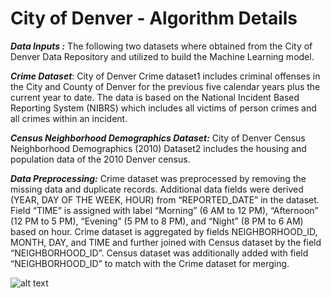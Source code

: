 # **City of Denver - Algorithm Details**

***Data Inputs :*** The following two datasets where obtained from the City of Denver Data Repository and utilized to build the Machine Learning model.

***Crime Dataset***: City of Denver Crime dataset1 includes criminal offenses in the City and County of Denver for the previous five calendar years plus the current year to date. The data is based on the National Incident Based Reporting System (NIBRS) which includes all victims of person crimes and all crimes within an incident.

***Census Neighborhood Demographics Dataset:*** City of Denver Census Neighborhood Demographics (2010) Dataset2 includes the housing and population data of the 2010 Denver census.

***Data Preprocessing:*** Crime dataset was preprocessed by removing the missing data and duplicate records. Additional data fields were derived (YEAR, DAY OF THE WEEK, HOUR) from “REPORTED_DATE” in the dataset. Field “TIME” is assigned with label “Morning” (6 AM to 12 PM), “Afternoon” (12 PM to 5 PM), “Evening” (5 PM to 8 PM), and “Night” (8 PM to 6 AM) based on hour.
Crime dataset is aggregated by fields NEIGHBORHOOD_ID, MONTH, DAY, and TIME and further joined with Census dataset by the field “NEIGHBORHOOD_ID”. Census dataset was additionally added with field “NEIGHBORHOOD_ID” to match with the Crime dataset for merging.

![alt text](https://github.com/smartcitypoc/smartcitypoc/blob/master/Neighborhood-Model/Images/Azure_Machine_Learning_Data_Preprocessing_Workflow.png)
